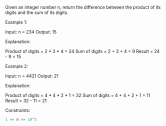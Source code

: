Given an integer number n, return the difference between the product of its digits and the sum of its digits.
 

Example 1:

Input: n = 234
Output: 15 

Explanation: 

Product of digits = 2 * 3 * 4 = 24 
Sum of digits = 2 + 3 + 4 = 9 
Result = 24 - 9 = 15


Example 2:

Input: n = 4421
Output: 21

Explanation: 

Product of digits = 4 * 4 * 2 * 1 = 32 
Sum of digits = 4 + 4 + 2 + 1 = 11 
Result = 32 - 11 = 21
 

Constraints:
```js
1 <= n <= 10^5
